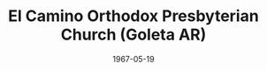 ---
date: &id001 1967-05-19
end_date: null
location:
  address: 7526 Calle Real
  city: Goleta
  state: AR
minister:
- end: 1978-01-01
  name: Dwight Poundstone
  start: 1967-05-19
  type: pastor
- end: 1995-01-01
  name: Robert Newsom
  start: 1978-01-01
  type: pastor
- end: null
  name: Douglas Harley
  start: 1996-01-01
  type: pastor
- end: 1978-01-01
  name: Henry Coray
  start: 1975-01-01
  type: Associate Pastor
- end: 1981-01-01
  name: Stephen Doe
  start: 1977-01-01
  type: Associate Pastor
- end: 1995-01-01
  name: Jack Smith
  start: 1993-01-01
  type: Associate Pastor
ministers:
- Dwight Poundstone
- Robert Newsom
- Douglas Harley
- Henry Coray
- Stephen Doe
- Jack Smith
name: El Camino Orthodox Presbyterian Church
names:
- end: null
  name: El Camino Orthodox Presbyterian Church
  start: 1967-05-19
origination_date: *id001
raw_data: "AR Goleta\nEl Camino Orthodox Presbyterian Church  (May 19, 1967\u2013\
  \ )\n7526 Calle Real\nPastors: Dwight Poundstone, 1967\u201378\nRobert Newsom, 1978\u2013\
  95\nDouglas Harley, 1996\u2013\nAssoc. Pastors: Henry Coray, 1975\u201378\nStephen\
  \ Doe, 1977\u201381\nJack Smith, 1993\u201395"
received_from: MISSING
states:
- AR
status:
  active: true
  end_date: null
  reason: null
  received_from: null
  withdrawal_to: null
title: El Camino Orthodox Presbyterian Church (Goleta AR)

---